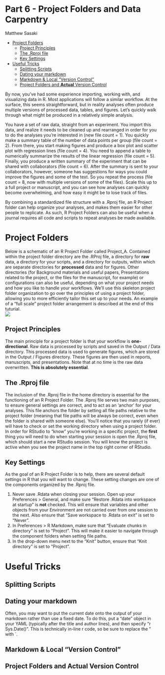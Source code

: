 Part 6 - Project Folders and Data Carpentry
================
Matthew Sasaki

- <a href="#project-folders" id="toc-project-folders">Project Folders</a>
  - <a href="#project-principles" id="toc-project-principles">Project
    Principles</a>
  - <a href="#the-rproj-file" id="toc-the-rproj-file">The .Rproj file</a>
  - <a href="#key-settings" id="toc-key-settings">Key Settings</a>
- <a href="#useful-tricks" id="toc-useful-tricks">Useful Tricks</a>
  - <a href="#splitting-scripts" id="toc-splitting-scripts">Splitting
    Scripts</a>
  - <a href="#dating-your-markdown" id="toc-dating-your-markdown">Dating
    your markdown</a>
  - <a href="#markdown--local-version-control"
    id="toc-markdown--local-version-control">Markdown &amp; Local “Version
    Control”</a>
  - <a href="#project-folders-and-actual-version-control"
    id="toc-project-folders-and-actual-version-control">Project Folders and
    <strong>Actual</strong> Version Control</a>

By now, you’ve had some experience importing, working with, and
visualizing data in R. Most applications will follow a similar workflow.
At the surface, this seems straightforward, but in reality analyses
often produce multiple versions of processed data, tables, and figures.
Let’s quickly walk through what might be produced in a relatively simple
analysis.

You have a set of raw data, straight from an experiment. You import this
data, and realize it needs to be cleaned up and rearranged in order for
you to do the analyses you’re interested in (new file count = 1). You
quickly make a summary table of the number of data points per group
(file count = 2). From there, you start making figures and produce a box
plot and scatter plot with regression lines (file count = 4). You need
to append a table to numerically summarize the results of the linear
regression (file count = 5). Finally, you produce a written summary of
the experiment that can be shared with collaborators (file count = 6).
After the summary is sent to your collaborators, however, someone has
suggestions for ways you could improve the figures and some of the text.
So you repeat the process (file count = 8, now with multiple versions of
some of the files). Scale this up to a full project or manuscript, and
you can see how analyses can quickly become overwhelming, and how easy
it might be to lose track of files.

By combining a standardized file structure with a .Rproj file, an R
Project folder can help organize your analyses, and makes them easier
for other people to replicate. As such, R Project Folders can also be
useful when a journal requires all code and scripts to repeat analyses
be made available.

# Project Folders

Below is a schematic of an R Project Folder called Project_A. Contained
within the project folder directory are the .RProj file, a directory for
**raw** data, a directory for your scripts, and a directory for outputs,
within which are separate directories for **processed** data and for
figures. Other directories (for Background materials and useful papers,
Presentations related to the project, or the files for the manuscript,
for example) or configurations can also be useful, depending on what
your project needs and how you like to handle your workflows. We’ll use
this skeleton project folder organization to go over the principles of
using a project folder, allowing you to more efficiently tailor this set
up to your needs. An example of a “full scale” project folder
arrangement is described at the end of this tuturial.  
![](Figures/R_Project%20Folder%20Outline.png)

## Project Principles

The main principle for a project folder is that your workflow is
**one-directional**. Raw data is processed by scripts and saved in the
Output / Data directory. This processed data is used to generate
figures, which are stored in the Output / Figures directory. These
figures are then used in reports, manuscripts, and presentations. Note
that at no time is the raw data overwritten. **This is absolutely
essential**.

## The .Rproj file

The inclusion of the .Rproj file in the home directory is essential for
the functioning of an R Project Folder. The .Rproj file serves two main
purposes, to ensure general settings are correct, and to act as an
‘anchor’ for your analyses. This file anchors the folder by setting all
file paths relative to the project folder (meaning that file paths will
be always be correct, even when the folder is shared with someone else).
You’ll notice that you rarely (if ever) will have to check or set the
working directory when using a project folder. In order for RStudio to
“know” you’re working in a specific project, the **first** thing you
will need to do when starting your session is open the .Rproj file,
which should start a new RStudio session. You will know the project is
active when you see the project name in the top right corner of RStudio.

## Key Settings

As the goal of an R Project Folder is to help, there are several default
settings in R that you will want to change. These setting changes are
one of the components organized by the .Rproj file.

1.  Never save .Rdata when closing your session. Open up your
    Preferences \> General, and make sure “Restore .Rdata into workspace
    at startup” is **not** checked. This will ensure that variables and
    other objects from your Environment are not carried over from one
    session to the next. Also ensure that “Save workspace to .Rdata on
    exit” is set to “Never”.
2.  In Preferences \> R Markdown, make sure that “Evaluate chunks in
    directory” is set to “Project”. This will make it easier to navigate
    through the component folders when setting file paths.
3.  In the drop-down menu next to the “Knit” button, ensure that “Knit
    directory” is set to “Project”.

# Useful Tricks

## Splitting Scripts

## Dating your markdown

Often, you may want to put the current date onto the output of your
markdown rather than use a fixed date. To do this, put a “date” object
in your YAML (typically after the title and author lines), and then
specify “r Sys.Date()”. This is technically in-line r code, so be sure
to replace the ” with \`.

## Markdown & Local “Version Control”

## Project Folders and **Actual** Version Control
